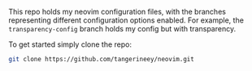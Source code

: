 This repo holds my neovim configuration files, with the branches representing different configuration options enabled. For example, the `transparency-config` branch holds my config but with transparency. 

To get started simply clone the repo: 
```bash
git clone https://github.com/tangerineey/neovim.git
```





